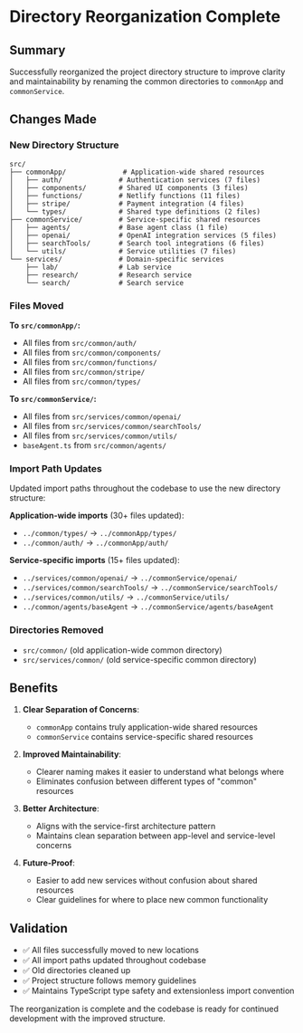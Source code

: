 # Directory Reorganization Complete

## Summary
Successfully reorganized the project directory structure to improve clarity and maintainability by renaming the common directories to `commonApp` and `commonService`.

## Changes Made

### New Directory Structure
```
src/
├── commonApp/              # Application-wide shared resources
│   ├── auth/              # Authentication services (7 files)
│   ├── components/        # Shared UI components (3 files)  
│   ├── functions/         # Netlify functions (11 files)
│   ├── stripe/            # Payment integration (4 files)
│   └── types/             # Shared type definitions (2 files)
├── commonService/         # Service-specific shared resources
│   ├── agents/            # Base agent class (1 file)
│   ├── openai/            # OpenAI integration services (5 files)
│   ├── searchTools/       # Search tool integrations (6 files)
│   └── utils/             # Service utilities (7 files)
└── services/              # Domain-specific services
    ├── lab/               # Lab service
    ├── research/          # Research service
    └── search/            # Search service
```

### Files Moved

**To `src/commonApp/`:**
- All files from `src/common/auth/`
- All files from `src/common/components/`
- All files from `src/common/functions/`
- All files from `src/common/stripe/`
- All files from `src/common/types/`

**To `src/commonService/`:**
- All files from `src/services/common/openai/`
- All files from `src/services/common/searchTools/`
- All files from `src/services/common/utils/`
- `baseAgent.ts` from `src/common/agents/`

### Import Path Updates

Updated import paths throughout the codebase to use the new directory structure:

**Application-wide imports** (30+ files updated):
- `../common/types/` → `../commonApp/types/`
- `../common/auth/` → `../commonApp/auth/`

**Service-specific imports** (15+ files updated):
- `../services/common/openai/` → `../commonService/openai/`
- `../services/common/searchTools/` → `../commonService/searchTools/`
- `../services/common/utils/` → `../commonService/utils/`
- `../common/agents/baseAgent` → `../commonService/agents/baseAgent`

### Directories Removed
- `src/common/` (old application-wide common directory)
- `src/services/common/` (old service-specific common directory)

## Benefits

1. **Clear Separation of Concerns**: 
   - `commonApp` contains truly application-wide shared resources
   - `commonService` contains service-specific shared resources

2. **Improved Maintainability**:
   - Clearer naming makes it easier to understand what belongs where
   - Eliminates confusion between different types of "common" resources

3. **Better Architecture**:
   - Aligns with the service-first architecture pattern
   - Maintains clean separation between app-level and service-level concerns

4. **Future-Proof**:
   - Easier to add new services without confusion about shared resources
   - Clear guidelines for where to place new common functionality

## Validation

- ✅ All files successfully moved to new locations
- ✅ All import paths updated throughout codebase
- ✅ Old directories cleaned up
- ✅ Project structure follows memory guidelines
- ✅ Maintains TypeScript type safety and extensionless import convention

The reorganization is complete and the codebase is ready for continued development with the improved structure.